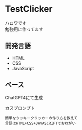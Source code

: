 # TestClicker

ハロワです  
勉強用に作ってます

## 開発言語

- HTML
- CSS
- JavaScript

## ベース

ChatGPT4にて生成

カスプロンプト
```
簡単なクッキークリッカーの作り方を教えて
言語はHTML+CSS+JAVASCRIPTでおねがい
```
